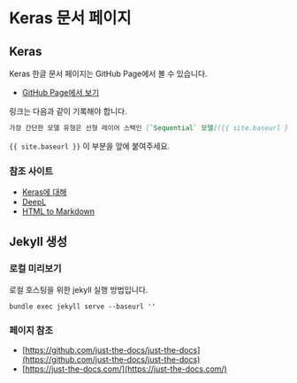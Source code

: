 # Keras 문서 페이지

## Keras

Keras 한글 문서 페이지는 GitHub Page에서 볼 수 있습니다.

* [GitHub Page에서 보기](https://codecompose7.github.io/keras-doc-kr.github.io/)

링크는 다음과 같이 기록해야 합니다.

```markdown
가장 간단한 모델 유형은 선형 레이어 스택인 [`Sequential` 모델]({{ site.baseurl }}/guides/sequential_model/)입니다.
```

`{{ site.baseurl }}` 이 부분을 앞에 붙여주세요.

### 참조 사이트

* [Keras에 대해](https://keras.io/about/)
* [DeepL](https://www.deepl.com/)
* [HTML to Markdown](https://codebeautify.org/html-to-markdown)

## Jekyll 생성

### 로컬 미리보기

로컬 호스팅을 위한 jekyll 실행 방법입니다.

```shell
bundle exec jekyll serve --baseurl ''
```

### 페이지 참조

* [https://github.com/just-the-docs/just-the-docs](https://github.com/just-the-docs/just-the-docs)
* [https://just-the-docs.com/](https://just-the-docs.com/)

